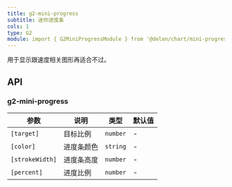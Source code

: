 ```yaml
---
title: g2-mini-progress
subtitle: 迷你进度条
cols: 1
type: G2
module: import { G2MiniProgressModule } from '@delon/chart/mini-progress';
---
```


用于显示跟速度相关图形再适合不过。

## API

### g2-mini-progress

| 参数 | 说明 | 类型 | 默认值 |
|----|----|----|-----|
| `[target]` | 目标比例 | `number` | - |
| `[color]` | 进度条颜色 | `string` | - |
| `[strokeWidth]` | 进度条高度 | `number` | - |
| `[percent]` | 进度比例 | `number` | - |